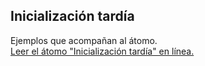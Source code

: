 ## Inicialización tardía

Ejemplos que acompañan al átomo.  
[Leer el átomo "Inicialización tardía" en línea.](https://stepik.org/lesson/350571/step/1)